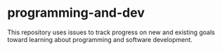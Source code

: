 # programming-and-dev
This repository uses issues to track progress on new and existing goals toward learning about programming and software development.

